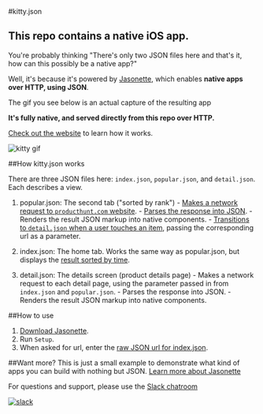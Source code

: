 #kitty.json
## This repo contains a native iOS app.
You're probably thinking "There's only two JSON files here and that's it, how can this possibly be a native app?"

Well, it's because it's powered by [Jasonette](https://www.jasonette.com), which enables **native apps over HTTP, using JSON**.

The gif you see below is an actual capture of the resulting app

**It's fully native, and served directly from this repo over HTTP.**

[Check out the website](https://www.jasonette.com) to learn how it works.

![kitty gif](https://raw.githubusercontent.com/gliechtenstein/images/master/kitty.gif)

##How kitty.json works

There are three JSON files here: `index.json`, `popular.json`, and `detail.json`. Each describes a view.

  1. popular.json: The second tab ("sorted by rank")
    - [Makes a network request to `producthunt.com` website](https://github.com/gliechtenstein/kitty.json/blob/master/index.json#L20).
    - [Parses the response into JSON](https://github.com/gliechtenstein/kitty.json/blob/master/index.json#L30).
    - Renders the result JSON markup into native components.
    - [Transitions to `detail.json` when a user touches an item](https://github.com/gliechtenstein/kitty.json/blob/master/index.json#L88), passing the corresponding url as a parameter.

  2. index.json: The home tab. Works the same way as popular.json, but displays the [result sorted by time](https://github.com/gliechtenstein/kitty.json/blob/master/index.json#L72).

  3. detail.json: The details screen (product details page)
    - Makes a network request to each detail page, using the parameter passed in from `index.json` and `popular.json`.
    - Parses the response into JSON.
    - Renders the result JSON markup into native components.

##How to use
1. [Download Jasonette](https://www.jasonette.com).
2. Run `Setup`.
3. When asked for url, enter the [raw JSON url for index.json](https://raw.githubusercontent.com/gliechtenstein/kitty.json/master/index.json).

##Want more?
This is just a small example to demonstrate what kind of apps you can build with nothing but JSON. [Learn more about Jasonette](https://www.jasonette.com)

For questions and support, please use the [Slack chatroom](https://jasonette.herokuapp.com)

[![slack](https://raw.githubusercontent.com/gliechtenstein/images/master/slack.png)](http://jasonette.slack.com/)
